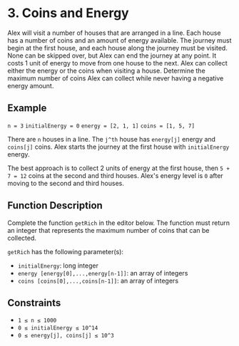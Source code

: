 # 3. Coins and Energy

Alex will visit a number of houses that are arranged in a line. Each house has a number of coins and an amount of energy available. The journey must begin at the first house, and each house along the journey must be visited. None can be skipped over, but Alex can end the journey at any point. It costs 1 unit of energy to move from one house to the next. Alex can collect either the energy or the coins when visiting a house. Determine the maximum number of coins Alex can collect while never having a negative energy amount.

## Example

`n = 3`
`initialEnergy = 0`
`energy = [2, 1, 1]`
`coins = [1, 5, 7]`

There are `n` houses in a line. The `j^th` house has `energy[j]` energy and `coins[j]` coins. Alex starts the journey at the first house with `initialEnergy` energy.

The best approach is to collect 2 units of energy at the first house, then `5 + 7 = 12` coins at the second and third houses. Alex's energy level is `0` after moving to the second and third houses.

## Function Description

Complete the function `getRich` in the editor below. The function must return an integer that represents the maximum number of coins that can be collected.

`getRich` has the following parameter(s):

- `initialEnergy`: long integer
- `energy [energy[0],...,energy[n-1]]`: an array of integers
- `coins [coins[0],...,coins[n-1]]`: an array of integers

## Constraints

- `1 ≤ n ≤ 1000`
- `0 ≤ initialEnergy ≤ 10^14`
- `0 ≤ energy[j], coins[j] ≤ 10^3`
